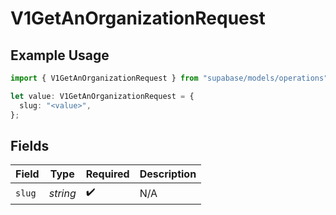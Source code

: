 # V1GetAnOrganizationRequest

## Example Usage

```typescript
import { V1GetAnOrganizationRequest } from "supabase/models/operations";

let value: V1GetAnOrganizationRequest = {
  slug: "<value>",
};
```

## Fields

| Field              | Type               | Required           | Description        |
| ------------------ | ------------------ | ------------------ | ------------------ |
| `slug`             | *string*           | :heavy_check_mark: | N/A                |